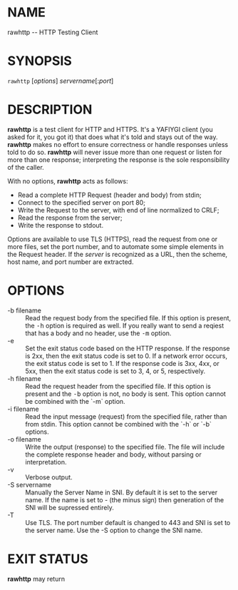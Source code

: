 NAME
====

rawhttp -- HTTP Testing Client

SYNOPSIS
========

`rawhttp` [_options_] _servername_[:_port_]

DESCRIPTION
===========
**rawhttp** is a test client for HTTP and HTTPS. It's a YAFIYGI client (you asked
for it, you got it) that does what it's told and stays out of the way. **rawhttp**
makes no effort to ensure correctness or handle responses unless told to do so.
**rawhttp** will never issue more than one request or listen for more than one
response; interpreting the response is the sole responsibility of the caller.

With no options, **rawhttp** acts as follows:
- Read a complete HTTP Request (header and body) from stdin;
- Connect to the specified server on port 80;
- Write the Request to the server, with end of line normalized to CRLF;
- Read the response from the server;
- Write the response to stdout.

Options are available to use TLS (HTTPS), read the request from one or more
files, set the port number, and to automate some simple elements in the Request
header. If the _server_ is recognized as a URL, then the scheme, host name, and
port number are extracted.

OPTIONS
=======
<DL>
<DT>-b filename</DT>
<DD>Read the request body from the specified file.
If this option is present, the <TT>-h</TT> option is required as well.
If you really want to send a reqiest that has a body and no header,
use the <TT>-m</TT> option.</DD>
<DT>-e</DT>
<DD>Set the exit status code based on the HTTP response.
If the response is 2xx, then the exit status code is set to 0.
If a network error occurs, the exit status code is set to 1.
If the response code is 3xx, 4xx, or 5xx, then the exit status
code is set to 3, 4, or 5, respectively.</DD>
<DT>-h filename</DT>
<DD>Read the request header from the specified file.
If this option is present and the <TT>-b</TT> option is not, no body is sent.
This option cannot be combined with the `-m` option.</DD>
<DT>-i filename</DT>
<DD>Read the input message (request) from the specified file, rather than from stdin.
This option cannot be combined with the `-h` or `-b` options.</DD>
<DT>-o filename</DT>
<DD>Write the output (response) to the specified file.
The file will include the complete response header and body, without parsing
or interpretation.</DD>
<DT>-v</DT>
<DD>Verbose output.</DD>
<DT>-S servername</DT>
<DD>Manually the Server Name in SNI. By default it is set to the server name.
If the name is set to - (the minus sign) then generation of the SNI will be
supressed entirely.</DD>
<DT>-T</DT>
<DD>Use TLS. The port number default is changed to 443 and SNI is set to the
server name. Use the -S option to change the SNI name.</DD>
</DL>

EXIT STATUS
===========
**rawhttp** may return 